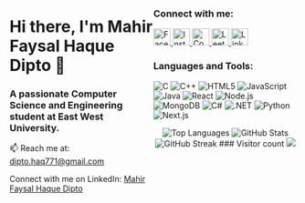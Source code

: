 <div>
  <!-- Left section with personal information -->
  <div style="float: left; width: 50%;">
    <h1>Hi there, I'm Mahir Faysal Haque Dipto 👋</h1>
    <h3>A passionate Computer Science and Engineering student at East West University.</h3>
    <p>📫 Reach me at: <a href="mailto:dipto.haq771@gmail.com">dipto.haq771@gmail.com</a></p>
    <p>Connect with me on LinkedIn: <a href="https://www.linkedin.com/in/mahir-faysal-haque-dipto-6911a4245/" target="_blank">Mahir Faysal Haque Dipto</a></p>
  </div>

  <!-- Right section with social media links and skills -->
  <div style="float: right; width: 50%;">
    <h3>Connect with me:</h3>
    <p>
      <a href="https://www.facebook.com/dip.to.39545/" target="_blank">
        <img src="https://img.shields.io/badge/Facebook-1877F2?style=for-the-badge&logo=facebook&logoColor=white" alt="Facebook" height="30" />
      </a>
      <a href="https://instagram.com/mahir_faysal_dipto" target="_blank">
        <img src="https://img.shields.io/badge/Instagram-E4405F?style=for-the-badge&logo=instagram&logoColor=white" alt="Instagram" height="30" />
      </a>
      <a href="https://codeforces.com/profile/dipto71" target="_blank">
        <img src="https://img.shields.io/badge/Codeforces-1F8ACB?style=for-the-badge&logo=codeforces&logoColor=white" alt="Codeforces" height="30" />
      </a>
      <a href="https://www.leetcode.com/dipto71" target="_blank">
        <img src="https://img.shields.io/badge/LeetCode-FFA116?style=for-the-badge&logo=leetcode&logoColor=white" alt="LeetCode" height="30" />
      </a>
      <a href="https://www.linkedin.com/in/mahir-faysal-haque-dipto-6911a4245/" target="_blank">
        <img src="https://img.shields.io/badge/LinkedIn-0077B5?style=for-the-badge&logo=linkedin&logoColor=white" alt="LinkedIn" height="30" />
      </a>
    </p>

  <h3>Languages and Tools:</h3>
    <p>
      <img src="https://img.shields.io/badge/C-00599C?style=for-the-badge&logo=c&logoColor=white" alt="C"/>
      <img src="https://img.shields.io/badge/C++-00599C?style=for-the-badge&logo=c%2B%2B&logoColor=white" alt="C++"/>
      <img src="https://img.shields.io/badge/HTML5-E34F26?style=for-the-badge&logo=html5&logoColor=white" alt="HTML5"/>
      <img src="https://img.shields.io/badge/JavaScript-F7DF1E?style=for-the-badge&logo=javascript&logoColor=black" alt="JavaScript"/>
      <img src="https://img.shields.io/badge/Java-007396?style=for-the-badge&logo=java&logoColor=white" alt="Java"/>
      <img src="https://img.shields.io/badge/React-61DAFB?style=for-the-badge&logo=react&logoColor=white" alt="React"/>
      <img src="https://img.shields.io/badge/Node.js-339933?style=for-the-badge&logo=node.js&logoColor=white" alt="Node.js"/>
      <img src="https://img.shields.io/badge/MongoDB-47A248?style=for-the-badge&logo=mongodb&logoColor=white" alt="MongoDB"/>
      <img src="https://img.shields.io/badge/C%23-239120?style=for-the-badge&logo=c-sharp&logoColor=white" alt="C#"/>
      <img src="https://img.shields.io/badge/.NET-512BD4?style=for-the-badge&logo=dot-net&logoColor=white" alt=".NET"/>
      <img src="https://img.shields.io/badge/Python-3776AB?style=for-the-badge&logo=python&logoColor=white" alt="Python"/>
      <img src="https://img.shields.io/badge/Next.js-000000?style=for-the-badge&logo=next.js&logoColor=white" alt="Next.js"/>
    </p>
  </div>
</div>

<!-- GitHub Stats -->
<div align="center">
  <img src="https://github-readme-stats.vercel.app/api/top-langs?username=dipto1971&show_icons=true&locale=en&layout=compact" alt="Top Languages" />
  <img src="https://github-readme-stats.vercel.app/api?username=dipto1971&show_icons=true&locale=en" alt="GitHub Stats" />
  <img src="https://github-readme-streak-stats.herokuapp.com/?user=dipto1971" alt="GitHub Streak" />
  ### Visitor count
  <img src="https://profile-counter.glitch.me/vanshkapoor/count.svg" />
</div>
